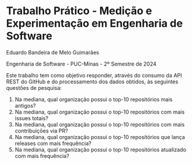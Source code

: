 # Trabalho Prático - Medição e Experimentação em Engenharia de Software

Eduardo Bandeira de Melo Guimarães

Engenharia de Software - PUC-Minas - 2º Semestre de 2024


Este trabalho tem como objetivo responder, através do consumo da API REST do GitHub e do processamento dos dados obtidos, às seguintes questões de pesquisa:


1. Na mediana, qual organização possui o top-10 repositórios mais antigos?
2. Na mediana, qual organização possui o top-10 repositórios com mais issues totais?
3. Na mediana, qual organização possui o top-10 repositórios com mais contribuições via PR?
4. Na mediana, qual organização possui o top-10 repositórios que lança releases com mais frequência?
5. Na mediana, qual organização possui o top-10 repositórios atualizado com mais frequência?